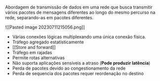 Abordagem de transmissão de dados em uma rede que busca transmitir vários pacotes de mensagens diferentes ao longo do mesmo percurso na rede, separando-as em pacotes diferentes.

![[Pasted image 20230711215056.png]]

- Várias conexões lógicas multiplexando uma única conexão física.
- Tráfego agregado estatisticamente
- [[Store and forward]]
- Tráfego em rajadas
- Permite rotas alternativas
- Não suporta aplicações sensíveis a atraso (**Pode produzir latência**)
- Perda de pacotes devido ao congestionamento da rede
- Perda de sequencia dos pacotes requer reordenação no destino